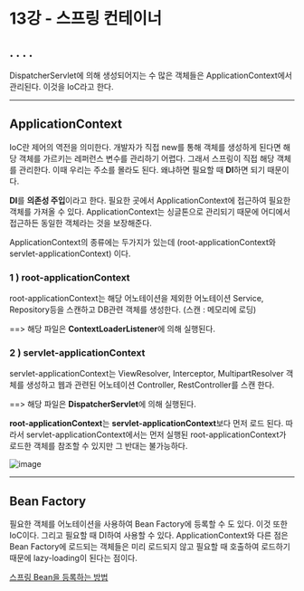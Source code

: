 # 13강 - 스프링 컨테이너    
## . . . .

DispatcherServlet에 의해 생성되어지는 수 많은 객체들은 ApplicationContext에서 관리된다. 이것을 IoC라고 한다.  

---
## ApplicationContext

IoC란 제어의 역전을 의미한다. 개발자가 직접 new를 통해 객체를 생성하게 된다면 해당 객체를 가르키는 레퍼런스 변수를 관리하기 어렵다. 그래서 스프링이 직접 해당 객체를 관리한다. 이때 우리는 주소를 몰라도 된다. 왜냐하면 필요할 때 **DI**하면 되기 때문이다.

**DI**를 **의존성 주입**이라고 한다. 필요한 곳에서 ApplicationContext에 접근하여 필요한 객체를 가져올 수 있다. ApplicationContext는 싱글톤으로 관리되기 때문에 어디에서 접근하든 동일한 객체라는 것을 보장해준다.


ApplicationContext의 종류에는 두가지가 있는데   (root-applicationContext와 servlet-applicationContext) 이다.

 ### 1 ) root-applicationContext

root-applicationContext는 해당 어노테이션을 제외한 어노테이션 Service, Repository등을 스캔하고 DB관련 객체를 생성한다. (스캔 : 메모리에 로딩)

==> 해당 파일은 **ContextLoaderListener**에 의해 실행된다.    

### 2 ) servlet-applicationContext

servlet-applicationContext는 ViewResolver, Interceptor, MultipartResolver 객체를 생성하고 웹과 관련된 어노테이션 Controller, RestController를 스캔 한다.

==> 해당 파일은 **DispatcherServlet**에 의해 실행된다. 


**root-applicationContext**는 **servlet-applicationContext**보다 먼저 로드 된다. 따라서 servlet-applicationContext에서는 먼저 실행된 root-applicationContext가 로드한 객체를 참조할 수 있지만 그 반대는 불가능하다. 

![image](https://user-images.githubusercontent.com/68761119/145321925-9a071530-4836-4cc6-9c78-74fee8153058.png)

---
## Bean Factory  


필요한 객체를 어노테이션을 사용하여 Bean Factory에 등록할 수 도 있다. 이것 또한 IoC이다. 그리고 필요할 때 DI하여 사용할 수 있다. ApplicationContext와 다른 점은 Bean Factory에 로드되는 객체들은 미리 로드되지 않고 필요할 때 호출하여 로드하기 때문에 lazy-loading이 된다는 점이다.  

[스프링 Bean을 등록하는 방법](https://github.com/j2ong/Spring_boot_clone_coding/issues/4)

